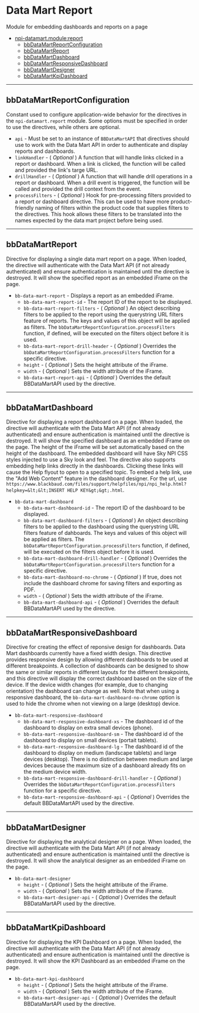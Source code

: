 <a id="npi-datamart.module:report"></a>

# Data Mart Report
Module for embedding dashboards and reports on a page

* [npi-datamart.module:report](#npi-datamart.module:report)
    * [bbDataMartReportConfiguration](#npi-datamart.module:report~bbDataMartReportConfiguration)
    * [bbDataMartReport](#npi-datamart.module:report~bbDataMartReport)
    * [bbDataMartDashboard](#npi-datamart.module:report~bbDataMartDashboard)
    * [bbDataMartResponsiveDashboard](#npi-datamart.module:report~bbDataMartResponsiveDashboard)
    * [bbDataMartDesigner](#npi-datamart.module:report~bbDataMartDesigner)
    * [bbDataMartKpiDashboard](#npi-datamart.module:report~bbDataMartKpiDashboard)
    

---
<a id="npi-datamart.module:report~bbDataMartReportConfiguration"></a>
## bbDataMartReportConfiguration
Constant used to configure application-wide behavior for the directives in the  `npi-datamart.report` module. Some options must be specified in order to use the directives, while others are optional.

- `api` - Must be set to an instance of `BBDataMartAPI` that directives should use to work with the Data Mart API in order to authenticate and display reports and dashboards.
- `linkHandler` - ( _Optional_ ) A function that will handle links clicked in a report or dashboard. When a link is clicked, the function will be called and provided the link&#39;s targe URL.
- `drillHandler` - ( _Optional_ ) A function that will handle drill operations in a report or dashboard. When a drill event is triggered, the function will be called and provided the drill context from the event.
- `processFilters` - ( _Optional_ ) Hook for pre-processing filters provided to a report or dashboard directive. This can be used to have more product-friendly naming of filters within the product code that supplies filters to the directives.  This hook allows these filters to be translated into the names expected by the data mart project before being used.


---
<a id="npi-datamart.module:report~bbDataMartReport"></a>
## bbDataMartReport
Directive for displaying a single data mart report on a page. When loaded, the directive will authenticate with the Data Mart API (if not already authenticated) and ensure authentication is maintained until the directive is destroyed. It will show the specified report as an embedded iFrame on the page.

- `bb-data-mart-report` - Displays a report as an embedded iFrame.
    - `bb-data-mart-report-id` - The report ID of the report to be displayed.
    - `bb-data-mart-report-filters` - ( _Optional_ ) An object describing filters to be applied to the report using the querystring URL filters feature of reports. The keys and values of this object will be applied as filters.  The `bbDataMartReportConfiguration.processFilters` function, if defined, will be executed on the filters object before it is used.
    - `bb-data-mart-report-drill-header` - ( _Optional_ ) Overrides the `bbDataMartReportConfiguration.processFilters` function for a specific directive.
    - `height` - ( _Optional_ ) Sets the height attribute of the iFrame.
    - `width` - ( _Optional_ ) Sets the width attribute of the iFrame.
    - `bb-data-mart-report-api` - ( _Optional_ ) Overrides the default BBDataMartAPI used by the directive.


---
<a id="npi-datamart.module:report~bbDataMartDashboard"></a>
## bbDataMartDashboard
Directive for displaying a report dashboard on a page. When loaded, the directive will authenticate with the Data Mart API (if not already authenticated) and ensure authentication is maintained until the directive is destroyed. It will show the specified dashboard as an embedded iFrame on the page. The height of the iFrame will be set automatically based on the height of the dashboard.The embedded dashboard will have Sky NPI CSS styles injected to use a Sky look and feel.The directive also supports embedding help links directly in the dashboards. Clicking these links will cause the Help flyout to open to a specified topic. To embed a help link, use the &quot;Add Web Content&quot; feature in the dashboard designer.  For the url, use `https://www.blackbaud.com/files/support/helpfiles/npi/npi_help.html?helpkey=&lt;&lt;INSERT HELP KEY&gt;&gt;.html`.

- `bb-data-mart-dashboard`
    - `bb-data-mart-dashboard-id` - The report ID of the dashboard to be displayed.
    - `bb-data-mart-dashboard-filters` - ( _Optional_ ) An object describing filters to be applied to the dashboard using the querystring URL filters feature of dahboards. The keys and values of this object will be applied as filters.  The `bbDataMartReportConfiguration.processFilters` function, if defined, will be executed on the filters object before it is used.
    - `bb-data-mart-dashboard-drill-handler` - ( _Optional_ ) Overrides the `bbDataMartReportConfiguration.processFilters` function for a specific directive.
    - `bb-data-mart-dashboard-no-chrome` - ( _Optional_ ) If true, does not include the dashboard chrome for saving filters and exporting as PDF.
    - `width` - ( _Optional_ ) Sets the width attribute of the iFrame.
    - `bb-data-mart-dashboard-api` - ( _Optional_ ) Overrides the default BBDataMartAPI used by the directive.


---
<a id="npi-datamart.module:report~bbDataMartResponsiveDashboard"></a>
## bbDataMartResponsiveDashboard
Directive for creating the effect of reponsive design for dashboards. Data Mart dashboards currently have a fixed width design. This directive provides responsive design by allowing different dashboards to be used at different breakpoints.  A collection of dashboards can be designed to show the same or similar reports in different layouts for the different breakpoints, and this directive will display the correct dashboard based on the size of the device.  If the device width changes (for example, due to changing orientation) the dashboard can change as well.Note that when using a responsive dashboard, the `bb-data-mart-dashboard-no-chrome` option is used to hide the chrome when not viewing on a large (desktop) device.

- `bb-data-mart-responsive-dashboard`
    - `bb-data-mart-responsive-dashboard-xs` - The dashboard id of the dashboard to display on extra small devices (phone).
    - `bb-data-mart-responsive-dashboard-sm` - The dashboard id of the dashboard to display on small devices (portait tablets).
    - `bb-data-mart-responsive-dashboard-lg` - The dashboard id of the dashboard to display on medium (landscape tablets) and large devices (desktop).  There is no distinction between medium and large devices because the maximum size of a dashboard already fits on the medium device width.
    - `bb-data-mart-responsive-dashboard-drill-handler` - ( _Optional_ ) Overrides the `bbDataMartReportConfiguration.processFilters` function for a specific directive.
    - `bb-data-mart-responsive-dashboard-api` - ( _Optional_ ) Overrides the default BBDataMartAPI used by the directive.


---
<a id="npi-datamart.module:report~bbDataMartDesigner"></a>
## bbDataMartDesigner
Directive for displaying the analytical designer on a page. When loaded, the directive will authenticate with the Data Mart API (if not already authenticated) and ensure authentication is maintained until the directive is destroyed. It will show the analytical designer
        as an embedded iFrame on the page.

- `bb-data-mart-designer`
    - `height` - ( _Optional_ ) Sets the height attribute of the iFrame.
    - `width` - ( _Optional_ ) Sets the width attribute of the iFrame.
    - `bb-data-mart-designer-api` - ( _Optional_ ) Overrides the default BBDataMartAPI used by the directive.


---
<a id="npi-datamart.module:report~bbDataMartKpiDashboard"></a>
## bbDataMartKpiDashboard
Directive for displaying the KPI Dashboard on a page. When loaded, the directive will authenticate with the Data Mart API (if not already authenticated) and ensure authentication is maintained until the directive is destroyed. It will show the KPI Dashboard
        as an embedded iFrame on the page.

- `bb-data-mart-kpi-dashboard`
    - `height` - ( _Optional_ ) Sets the height attribute of the iFrame.
    - `width` - ( _Optional_ ) Sets the width attribute of the iFrame.
    - `bb-data-mart-designer-api` - ( _Optional_ ) Overrides the default BBDataMartAPI used by the directive.
